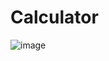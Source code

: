 # Calculator
![image](https://user-images.githubusercontent.com/55282736/131890171-f62153a1-0636-474b-a5f5-73e74465e64b.png)

